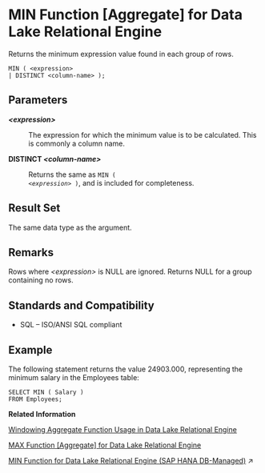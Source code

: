 <!-- loioa5638af584f210158d1fe90a3fb7c0ec -->

# MIN Function \[Aggregate\] for Data Lake Relational Engine

Returns the minimum expression value found in each group of rows.



```
MIN ( <expression>
| DISTINCT <column-name> );
```



<a name="loioa5638af584f210158d1fe90a3fb7c0ec__MIN_parm1"/>

## Parameters


<dl>
<dt><b>

*<expression\>*

</b></dt>
<dd>

The expression for which the minimum value is to be calculated. This is commonly a column name.



</dd><dt><b>

DISTINCT *<column-name\>*

</b></dt>
<dd>

Returns the same as <code>MIN ( <i class="varname">&lt;expression&gt;</i> )</code>, and is included for completeness.



</dd>
</dl>



<a name="loioa5638af584f210158d1fe90a3fb7c0ec__MIN_returns1"/>

## Result Set

The same data type as the argument.



<a name="loioa5638af584f210158d1fe90a3fb7c0ec__MIN_remarks1"/>

## Remarks

Rows where *<expression\>* is NULL are ignored. Returns NULL for a group containing no rows.



<a name="loioa5638af584f210158d1fe90a3fb7c0ec__MIN_standards1"/>

## Standards and Compatibility

-   SQL – ISO/ANSI SQL compliant



<a name="loioa5638af584f210158d1fe90a3fb7c0ec__MIN_examples1"/>

## Example

The following statement returns the value 24903.000, representing the minimum salary in the Employees table:

```
SELECT MIN ( Salary )
FROM Employees;
```

**Related Information**  


[Windowing Aggregate Function Usage in Data Lake Relational Engine](windowing-aggregate-function-usage-in-data-lake-relational-engine-a527f35.md "A major feature of the ISO/ANSI SQL extensions for OLAP is a construct called a window.")

[MAX Function \[Aggregate\] for Data Lake Relational Engine](max-function-aggregate-for-data-lake-relational-engine-a5626d6.md "Returns the maximum expression value found in each group of rows.")

[MIN Function for Data Lake Relational Engine (SAP HANA DB-Managed)](https://help.sap.com/viewer/a898e08b84f21015969fa437e89860c8/2023_4_QRC/en-US/6cfcb760c23641ab9c5aaa17d056f4c0.html "Returns the minimum expression value found in each group of rows.") :arrow_upper_right:

